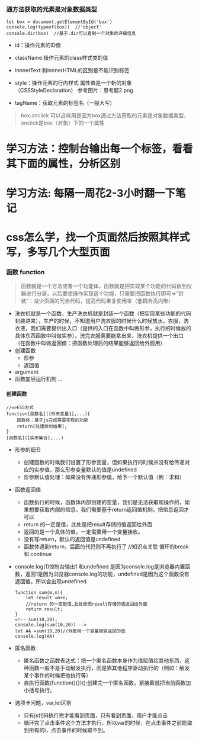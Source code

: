 ### 通方法获取的元素是对象数据类型
```
let box = document.getElementById('box')
console.log(typeof(box))  //'object'
console.dir(box)  //基于.dir可以看到一个对象的详细信息

```
- id：操作元素的ID值
- className:操作元素的class样式类的值
- innnerText:和innnerHTML的区别是不能识别标签
- style：操作元素的行内样式  属性值是一个新的对象（CSSStyleDeclaration）
参考图片：思考题2.png
   
- tagName：获取元素的标签名（一般大写）
> box.onclick 可以这样用是因为box通过方法获取的元素是对象数据类型，onclick是box（对象）下的一个属性
# 学习方法：控制台输出每一个标签，看看其下面的属性，分析区别
# 学习方法: 每隔一周花2-3小时翻一下笔记
# css怎么学，找一个页面然后按照其样式写，多写几个大型页面

### 函数 function
> 函数就是一个方法或者一个功能体，函数就是把实现某个功能的代码放到仪器进行分装，以后要想操作实现这个功能，只需要把函数执行即可=>”封装“：减少页面的冗余代码，提高代码重复使用率（低耦合高内聚）
- 洗衣机就是一个函数，生产洗衣机就是封装一个函数（把实现某些功能的代码封装进来），生产的时候，不知道用户洗衣服的时候什么时候放水，衣服，洗衣液，我们需要提供出入口（提供的入口在函数中叫做形参，执行的时候放的具体东西函数中叫做实参），洗完衣服需要能拿出来，洗衣机提供一个出口（在函数中叫做返回值：把函数处理后的结果能够返回给外面用）
- 创建函数
    + 形参
    + 返回值
- argument
- 函数底层运行机制
...
#### 创建函数
```
//=>ES5方式
function[函数名]([形参变量1],...){
    函数体：基于js完成需要实现的功能
    return[处理后的结果];
}
[函数名]([实参集合],...)
```
- 形参的细节 
  + 创建函数的时候我们设置了形参变量，但如果执行的时候并没有给传递对应的实参值，那么形参变量默认的值是undefined
  + 形参默认值处理：如果没有传递形参值，给予一个默认值（例：求和）
- 函数返回值
  + 函数执行的时候，函数体内部创建的变量，我们是无法获取和操作的，如果想要获取内部的信息，我们需要基于return返回值机制，把信息返回才可以
  + return 的一定是值，此处是把result存储的值返回给外面
  + 返回的是一个具体的值，一定需要用一个变量接收。
  + 没有写return，默认的返回值是undefined
  + 函数体遇到return，后面的代码则不再执行了  //知识点关联 循环的break 和 continue
- console.log(1)控制台输出1 和undefined 是因为console.log是浏览器内置函数，返回1是因为浏览器console.log的功能，undefined是因为这个函数没有返回值，所以会出现undefined
  ```
  function sum(m,n){
      let result =m+n;
      //return 的一定是值,此处是把result存储的值返回给外面
      return result;
  }
  <!-- sum(10,20);
  console.log(sum(10,20)) -->
  let AA =sum(10,20)//外面用一个变量接受返回的值
  console.log(AA)
  
  ```
- 匿名函数
   + 匿名函数之函数表达式：把一个匿名函数本身作为值赋值给其他东西，这种函数一般不是手动触发执行，而是靠其他程序驱动执行的（例如：触发某个事件的时候把他执行等）
   + 自执行函数(function(){})();创建完一个匿名函数，紧接着就把当前函数加小括号执行。

- 选项卡问题，var,let区别
  + 只有js代码执行完才能看到页面，只有看到页面，用户才能点击
  + 循环完了点击事件这个方法才执行，所以var的时候，在点击事件之前能取到所有的i，点击事件的时候取不到。



